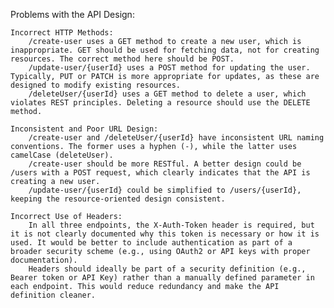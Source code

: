 Problems with the API Design:

    Incorrect HTTP Methods:
        /create-user uses a GET method to create a new user, which is inappropriate. GET should be used for fetching data, not for creating resources. The correct method here should be POST.
        /update-user/{userId} uses a POST method for updating the user. Typically, PUT or PATCH is more appropriate for updates, as these are designed to modify existing resources.
        /deleteUser/{userId} uses a GET method to delete a user, which violates REST principles. Deleting a resource should use the DELETE method.

    Inconsistent and Poor URL Design:
        /create-user and /deleteUser/{userId} have inconsistent URL naming conventions. The former uses a hyphen (-), while the latter uses camelCase (deleteUser).
        /create-user should be more RESTful. A better design could be /users with a POST request, which clearly indicates that the API is creating a new user.
        /update-user/{userId} could be simplified to /users/{userId}, keeping the resource-oriented design consistent.

    Incorrect Use of Headers:
        In all three endpoints, the X-Auth-Token header is required, but it is not clearly documented why this token is necessary or how it is used. It would be better to include authentication as part of a broader security scheme (e.g., using OAuth2 or API keys with proper documentation).
        Headers should ideally be part of a security definition (e.g., Bearer token or API Key) rather than a manually defined parameter in each endpoint. This would reduce redundancy and make the API definition cleaner.
